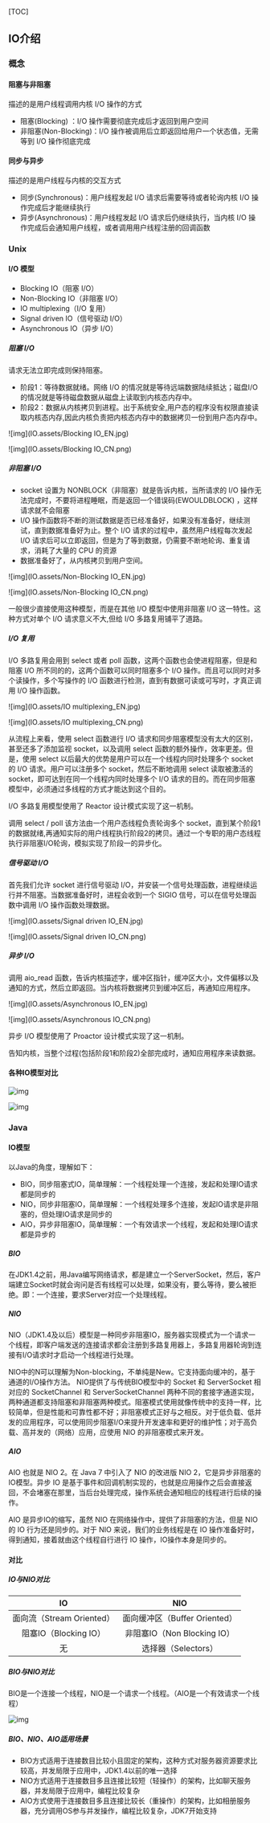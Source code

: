 [TOC]



## IO介绍

### 概念

#### 阻塞与非阻塞

描述的是用户线程调用内核 I/O 操作的方式

- 阻塞(Blocking) ：I/O 操作需要彻底完成后才返回到用户空间
- 非阻塞(Non-Blocking)：I/O 操作被调用后立即返回给用户一个状态值，无需等到 I/O 操作彻底完成

#### 同步与异步

描述的是用户线程与内核的交互方式

- 同步(Synchronous)：用户线程发起 I/O 请求后需要等待或者轮询内核 I/O 操作完成后才能继续执行
- 异步(Asynchronous)：用户线程发起 I/O 请求后仍继续执行，当内核 I/O 操作完成后会通知用户线程，或者调用用户线程注册的回调函数

### Unix

####  I/O 模型

- Blocking IO（阻塞 I/O）
- Non-Blocking IO（非阻塞 I/O）
- IO multiplexing（I/O 复用）
- Signal driven IO（信号驱动 I/O）
- Asynchronous IO（异步 I/O）

##### 阻塞 I/O

请求无法立即完成则保持阻塞。

- 阶段1：等待数据就绪。网络 I/O 的情况就是等待远端数据陆续抵达；磁盘I/O的情况就是等待磁盘数据从磁盘上读取到内核态内存中。
- 阶段2：数据从内核拷贝到进程。出于系统安全,用户态的程序没有权限直接读取内核态内存,因此内核负责把内核态内存中的数据拷贝一份到用户态内存中。

![img](IO.assets/Blocking IO_EN.jpg)

![img](IO.assets/Blocking IO_CN.png)

#####  非阻塞 I/O

- socket 设置为 NONBLOCK（非阻塞）就是告诉内核，当所请求的 I/O 操作无法完成时，不要将进程睡眠，而是返回一个错误码(EWOULDBLOCK) ，这样请求就不会阻塞
- I/O 操作函数将不断的测试数据是否已经准备好，如果没有准备好，继续测试，直到数据准备好为止。整个 I/O 请求的过程中，虽然用户线程每次发起 I/O 请求后可以立即返回，但是为了等到数据，仍需要不断地轮询、重复请求，消耗了大量的 CPU 的资源
- 数据准备好了，从内核拷贝到用户空间。

![img](IO.assets/Non-Blocking IO_EN.jpg)

![img](IO.assets/Non-Blocking IO_CN.png)

一般很少直接使用这种模型，而是在其他 I/O 模型中使用非阻塞 I/O 这一特性。这种方式对单个 I/O 请求意义不大,但给 I/O 多路复用铺平了道路。

#####  I/O 复用

I/O 多路复用会用到 select 或者 poll 函数，这两个函数也会使进程阻塞，但是和阻塞 I/O 所不同的的，这两个函数可以同时阻塞多个 I/O 操作。而且可以同时对多个读操作，多个写操作的 I/O 函数进行检测，直到有数据可读或可写时，才真正调用 I/O 操作函数。

![img](IO.assets/IO multiplexing_EN.jpg)

![img](IO.assets/IO multiplexing_CN.png)

从流程上来看，使用 select 函数进行 I/O 请求和同步阻塞模型没有太大的区别，甚至还多了添加监视 socket，以及调用 select 函数的额外操作，效率更差。但是，使用 select 以后最大的优势是用户可以在一个线程内同时处理多个 socket 的 I/O 请求。用户可以注册多个 socket，然后不断地调用 select 读取被激活的 socket，即可达到在同一个线程内同时处理多个 I/O 请求的目的。而在同步阻塞模型中，必须通过多线程的方式才能达到这个目的。

I/O 多路复用模型使用了 Reactor 设计模式实现了这一机制。

调用 select / poll 该方法由一个用户态线程负责轮询多个 socket，直到某个阶段1的数据就绪,再通知实际的用户线程执行阶段2的拷贝。通过一个专职的用户态线程执行非阻塞I/O轮询，模拟实现了阶段一的异步化。

#####  信号驱动 I/O

首先我们允许 socket 进行信号驱动 I/O，并安装一个信号处理函数，进程继续运行并不阻塞。当数据准备好时，进程会收到一个 SIGIO 信号，可以在信号处理函数中调用 I/O 操作函数处理数据。

![img](IO.assets/Signal driven IO_EN.jpg)

![img](IO.assets/Signal driven IO_CN.png)

#####  异步 I/O

调用 aio_read 函数，告诉内核描述字，缓冲区指针，缓冲区大小，文件偏移以及通知的方式，然后立即返回。当内核将数据拷贝到缓冲区后，再通知应用程序。

![img](IO.assets/Asynchronous IO_EN.jpg)

![img](IO.assets/Asynchronous IO_CN.png)

异步 I/O 模型使用了 Proactor 设计模式实现了这一机制。

告知内核，当整个过程(包括阶段1和阶段2)全部完成时，通知应用程序来读数据。

#### 各种IO模型对比

![img](IO.assets/COMPARE_EN.png)

![img](IO.assets/COMPARE_CN.jpg)

### Java

#### IO模型

 以Java的角度，理解如下：

- BIO，同步阻塞式IO，简单理解：一个线程处理一个连接，发起和处理IO请求都是同步的
- NIO，同步非阻塞IO，简单理解：一个线程处理多个连接，发起IO请求是非阻塞的，但处理IO请求是同步的
- AIO，异步非阻塞IO，简单理解：一个有效请求一个线程，发起和处理IO请求都是异步的

##### BIO

在JDK1.4之前，用Java编写网络请求，都是建立一个ServerSocket，然后，客户端建立Socket时就会询问是否有线程可以处理，如果没有，要么等待，要么被拒绝。即：一个连接，要求Server对应一个处理线程。

##### NIO

NIO（JDK1.4及以后）模型是一种同步非阻塞IO，服务器实现模式为一个请求一个线程，即客户端发送的连接请求都会注册到多路复用器上，多路复用器轮询到连接有I/O请求时才启动一个线程进行处理。

NIO中的N可以理解为Non-blocking，不单纯是New。它支持面向缓冲的，基于通道的I/O操作方法。 NIO提供了与传统BIO模型中的 Socket 和 ServerSocket 相对应的 SocketChannel 和 ServerSocketChannel 两种不同的套接字通道实现，两种通道都支持阻塞和非阻塞两种模式。阻塞模式使用就像传统中的支持一样，比较简单，但是性能和可靠性都不好；非阻塞模式正好与之相反。对于低负载、低并发的应用程序，可以使用同步阻塞I/O来提升开发速率和更好的维护性；对于高负载、高并发的（网络）应用，应使用 NIO 的非阻塞模式来开发。

##### AIO

AIO 也就是 NIO 2。在 Java 7 中引入了 NIO 的改进版 NIO 2，它是异步非阻塞的IO模型。异步 IO 是基于事件和回调机制实现的，也就是应用操作之后会直接返回，不会堵塞在那里，当后台处理完成，操作系统会通知相应的线程进行后续的操作。

AIO 是异步IO的缩写，虽然 NIO 在网络操作中，提供了非阻塞的方法，但是 NIO 的 IO 行为还是同步的。对于 NIO 来说，我们的业务线程是在 IO 操作准备好时，得到通知，接着就由这个线程自行进行 IO 操作，IO操作本身是同步的。

#### 对比

##### IO与NIO对比

|            IO             |              NIO              |
| :-----------------------: | :---------------------------: |
| 面向流（Stream Oriented） | 面向缓冲区（Buffer Oriented） |
|   阻塞IO（Blocking IO）   |  非阻塞IO（Non Blocking IO）  |
|            无             |      选择器（Selectors）      |

##### BIO与NIO对比

BIO是一个连接一个线程，NIO是一个请求一个线程。（AIO是一个有效请求一个线程）

![img](IO.assets/BIO&NIO.png)

##### BIO、NIO、AIO适用场景

- BIO方式适用于连接数目比较小且固定的架构，这种方式对服务器资源要求比较高，并发局限于应用中，JDK1.4以前的唯一选择
- NIO方式适用于连接数目多且连接比较短（轻操作）的架构，比如聊天服务器，并发局限于应用中，编程比较复杂
- AIO方式使用于连接数目多且连接比较长（重操作）的架构，比如相册服务器，充分调用OS参与并发操作，编程比较复杂，JDK7开始支持
